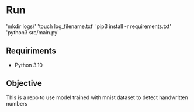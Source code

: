 
# Run
'mkdir logs/'
'touch log_filename.txt'
'pip3 install -r requirements.txt'  
'python3 src/main.py' 

## Requiriments
- Python 3.10

## Objective
This is a repo to use  model trained with mnist dataset to detect handwritten numbers


